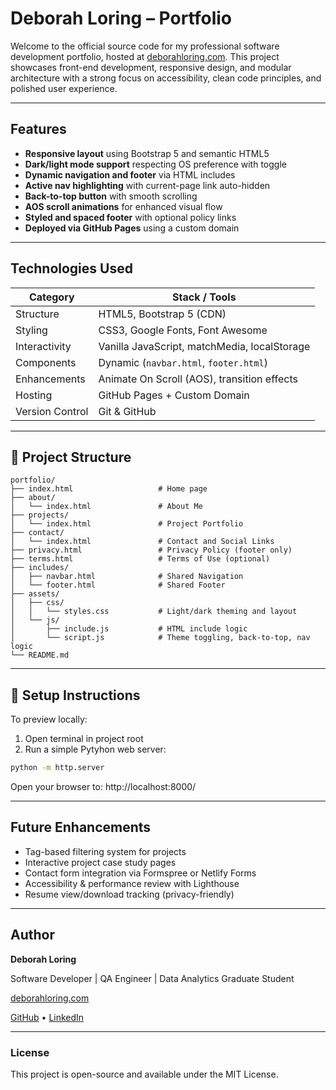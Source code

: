 # Deborah Loring – Portfolio

Welcome to the official source code for my professional software development portfolio, hosted at [deborahloring.com](https://www.deborahloring.com). This project showcases front-end development, responsive design, and modular architecture with a strong focus on accessibility, clean code principles, and polished user experience.

---

## Features

- **Responsive layout** using Bootstrap 5 and semantic HTML5
- **Dark/light mode support** respecting OS preference with toggle
- **Dynamic navigation and footer** via HTML includes
- **Active nav highlighting** with current-page link auto-hidden
- **Back-to-top button** with smooth scrolling
- **AOS scroll animations** for enhanced visual flow
- **Styled and spaced footer** with optional policy links
- **Deployed via GitHub Pages** using a custom domain

---

## Technologies Used

| Category         | Stack / Tools                                |
|------------------|----------------------------------------------|
| Structure        | HTML5, Bootstrap 5 (CDN)                     |
| Styling          | CSS3, Google Fonts, Font Awesome             |
| Interactivity    | Vanilla JavaScript, matchMedia, localStorage |
| Components       | Dynamic (`navbar.html`, `footer.html`)       |
| Enhancements     | Animate On Scroll (AOS), transition effects  |
| Hosting          | GitHub Pages + Custom Domain                 |
| Version Control  | Git & GitHub                                 |

---

## 📁 Project Structure

```text
portfolio/
├── index.html                   # Home page
├── about/
│   └── index.html               # About Me
├── projects/
│   └── index.html               # Project Portfolio
├── contact/
│   └── index.html               # Contact and Social Links
├── privacy.html                 # Privacy Policy (footer only)
├── terms.html                   # Terms of Use (optional)
├── includes/
│   ├── navbar.html              # Shared Navigation
│   └── footer.html              # Shared Footer
├── assets/
│   ├── css/
│   │   └── styles.css           # Light/dark theming and layout
│   └── js/
│       ├── include.js           # HTML include logic
│       └── script.js            # Theme toggling, back-to-top, nav logic
└── README.md
```

---

## 🔧 Setup Instructions

To preview locally:

1. Open terminal in project root
2. Run a simple Pytyhon web server:

```bash
python -m http.server
```
Open your browser to: http://localhost:8000/

---

## Future Enhancements

* Tag-based filtering system for projects
* Interactive project case study pages
* Contact form integration via Formspree or Netlify Forms
* Accessibility & performance review with Lighthouse
* Resume view/download tracking (privacy-friendly)

---

## Author

**Deborah Loring**

Software Developer | QA Engineer | Data Analytics Graduate Student

[deborahloring.com](https://www.deborahloring.com)

[GitHub](https://github.com/HoneyBunny3) • [LinkedIn](https://www.linkedin.com/in/deborah-loring-2b60101a6/)

---

### License

This project is open-source and available under the MIT License.